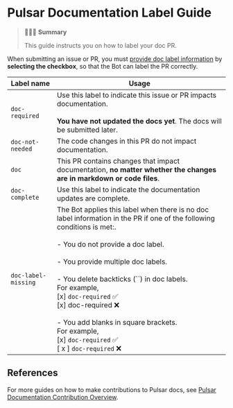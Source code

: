 # Pulsar Documentation Label Guide

> 👩🏻‍🏫 **Summary**
> 
> This guide instructs you on how to label your doc PR.

When submitting an issue or PR, you must [provide doc label information](https://github.com/apache/pulsar/blob/master/.github/PULL_REQUEST_TEMPLATE.md#documentation) by **selecting the checkbox**, so that the Bot can label the PR correctly. 

Label name|Usage
|---|---
`doc-required`|Use this label to indicate this issue or PR impacts documentation.<br><br> **You have not updated the docs yet**. The docs will be submitted later. 
`doc-not-needed`| The code changes in this PR do not impact documentation.
`doc`|This PR contains changes that impact documentation, **no matter whether the changes are in markdown or code files**.
`doc-complete`|Use this label to indicate the documentation updates are complete.
`doc-label-missing`|The Bot applies this label when there is no doc label information in the PR if one of the following conditions is met:. <br><br> - You do not provide a doc label. <br><br> - You provide multiple doc labels. <br><br> - You delete backticks (``) in doc labels. <br>For example,<br> [x] `doc-required` ✅ <br> [x] doc-required ❌ <br><br> - You add blanks in square brackets. <br>For example, <br> [x] `doc-required` ✅ <br>[ x ] `doc-required` ❌

## References

For more guides on how to make contributions to Pulsar docs, see [Pulsar Documentation Contribution Overview](./../README.md).